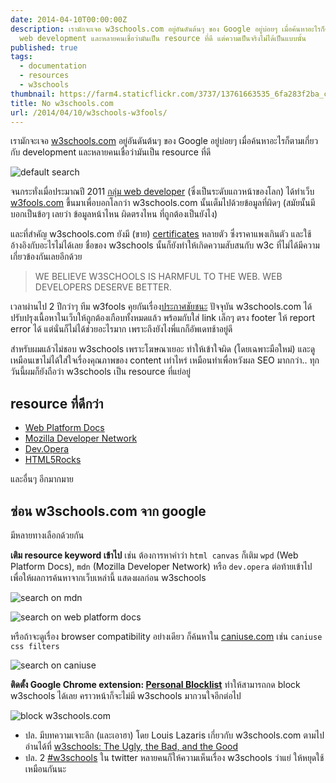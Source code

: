 ```yaml
---
date: 2014-04-10T00:00:00Z
description: เรามักจะเจอ w3schools.com อยู่อันดันต้นๆ ของ Google อยู่บ่อยๆ เมื่อค้นหาอะไรก็ตามเกี่ยวกับ
  web development และหลายคนเชื่อว่ามันเป็น resource ที่ดี แต่ความเป็นจริงไม่ได้เป็นแบบนั้น
published: true
tags:
  - documentation
  - resources
  - w3schools
thumbnail: https://farm4.staticflickr.com/3737/13761663535_6fa283f2ba_c.jpg
title: No w3schools.com
url: /2014/04/10/w3schools-w3fools/
---
```


เรามักจะเจอ [w3schools.com](http://www.w3schools.com/) อยู่อันดันต้นๆ ของ Google อยู่บ่อยๆ เมื่อค้นหาอะไรก็ตามเกี่ยวกับ development และหลายคนเชื่อว่ามันเป็น resource ที่ดี

![default search](https://farm6.staticflickr.com/5042/13761664795_0e2d9da43b_c.jpg)

จนกระทั่งเมื่อประมาณปี 2011 [กลุ่ม web developer](http://www.w3fools.com/#contributors) (ซึ่งเป็นระดับแถวหน้าของโลก) ได้ทำเว็บ [w3fools.com](http://www.w3fools.com/) ขึ้นมาเพื่อบอกโลกว่า w3schools.com นั้นเต็มไปด้วยข้อมูลที่ผิดๆ (สมัยนั้นมีบอกเป็นข้อๆ เลยว่า ข้อมูลหน้าไหน ผิดตรงไหน ที่ถูกต้องเป็นยังไง)

และที่สำคัญ w3schools.com ยังมี (ขาย) [certificates](http://www.w3schools.com/cert/default.asp) หลายตัว ซึ่งราคาแพงเกินตัว และใช้อ้างอิงกับอะไรไม่ได้เลย ชื่อของ w3schools นั้นก็ยังทำให้เกิดความสับสนกับ w3c ที่ไม่ได้มีความเกี่ยวข้องกันเลยอีกด้วย

<blockquote><p>WE BELIEVE W3SCHOOLS IS HARMFUL TO THE WEB. WEB DEVELOPERS DESERVE BETTER.</p></blockquote>

เวลาผ่านไป 2 ปีกว่าๆ ทีม w3fools คุยกันเรื่อง[ประกาศชัยชนะ](https://github.com/paulirish/w3fools/issues/50) ปัจจุบัน w3schools.com ได้ปรับปรุงเนื้อหาในเว็บให้ถูกต้องเกือบทั้งหมดแล้ว พร้อมกับใส่ link เล็กๆ ตรง footer ให้ report error ได้ แต่นั่นก็ไม่ได้ช่วยอะไรมาก เพราะถึงยังไงพี่แกก็อัพเดทช้าอยู่ดี

สำหรับผมแล้วไม่ชอบ w3schools เพราะโฆษณาเยอะ ทำให้เข้าใจผิด (โดยเฉพาะมือใหม่) และดูเหมือนเขาไม่ได้ใส่ใจเรื่องคุณภาพของ content เท่าไหร่ เหมือนทำเพื่อหวังผล SEO มากกว่า.. ทุกวันนี้ผมก็ยังถือว่า w3schools เป็น resource ที่แย่อยู่

## resource ที่ดีกว่า

- [Web Platform Docs](http://docs.webplatform.org/)
- [Mozilla Developer Network](https://developer.mozilla.org/)
- [Dev.Opera](http://dev.opera.com/)
- [HTML5Rocks](http://www.html5rocks.com/en/resources)

และอื่นๆ อีกมากมาย

## ซ่อน w3schools.com จาก google

มีหลายทางเลือกด้วยกัน

**เติม resource keyword เข้าไป** เช่น ต้องการหาคำว่า `html canvas` ก็เติม `wpd` (Web Platform Docs), `mdn` (Mozilla Developer Network) หรือ `dev.opera` ต่อท้ายเข้าไป เพื่อให้ผลการค้นหาจากเว็บเหล่านี้ แสดงผลก่อน w3schools

![search on mdn](https://farm4.staticflickr.com/3737/13761663535_6fa283f2ba_c.jpg)

![search on web platform docs](https://farm6.staticflickr.com/5169/13762037044_89bfd944b6_c.jpg)

หรือถ้าจะดูเรื่อง browser compatibility อย่างเดียว ก็ค้นหาใน [caniuse.com](http://caniuse.com) เช่น `caniuse css filters`

![search on caniuse](https://farm4.staticflickr.com/3725/13762221244_e99f726087_c.jpg)

**ติดตั้ง Google Chrome extension: [Personal Blocklist](https://chrome.google.com/webstore/detail/personal-blocklist-by-goo/nolijncfnkgaikbjbdaogikpmpbdcdef)** ทำให้สามารถกด block w3schools ได้เลย คราวหน้าก็จะไม่มี w3schools มากวนใจอีกต่อไป

![block w3schools.com](https://farm4.staticflickr.com/3714/13761679723_aa1f198a72_c.jpg)

- ปล. มีบทความเจาะลึก (และเอาฮา) โดย Louis Lazaris เกี่ยวกับ w3schools.com ตามไปอ่านได้ที่ [w3schools: The Ugly, the Bad, and the Good](http://www.impressivewebs.com/w3schools-ugly-bad-good/)
- ปล. 2 [#w3schools](https://twitter.com/search?q=%23w3schools&src=typd&f=realtime) ใน twitter หลายคนก็ให้ความเห็นเรื่อง w3schools ว่าแย่ ให้หยุดใช้เหมือนกันนะ
